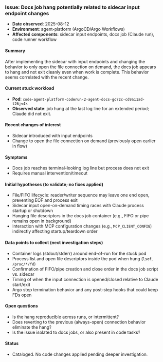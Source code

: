 ### Issue: Docs job hang potentially related to sidecar input endpoint changes

- **Date observed**: 2025-08-12
- **Environment**: agent-platform (ArgoCD/Argo Workflows)
- **Affected components**: sidecar input endpoints, docs job (Claude run), code runner workflow

#### Summary
After implementing the sidecar with input endpoints and changing the behavior to only open the file connection on demand, the docs job appears to hang and not exit cleanly even when work is complete. This behavior seems correlated with the recent change.

#### Current stuck workload
- **Pod**: `code-agent-platform-coderun-2-agent-docs-gc7zc-cd9a11ad-t26jv4k`
- **Observed state**: job hung at the last log line for an extended period; Claude did not exit.

#### Recent changes of interest
- Sidecar introduced with input endpoints
- Change to open the file connection on demand (previously open earlier in flow)

#### Symptoms
- Docs job reaches terminal-looking log line but process does not exit
- Requires manual intervention/timeout

#### Initial hypotheses (to validate; no fixes applied)
- File/FIFO lifecycle: reader/writer sequence may leave one end open, preventing EOF and process exit
- Sidecar input open-on-demand timing races with Claude process startup or shutdown
- Hanging file descriptors in the docs job container (e.g., FIFO or pipe remains open in background)
- Interaction with MCP configuration changes (e.g., `MCP_CLIENT_CONFIG`) indirectly affecting startup/teardown order

#### Data points to collect (next investigation steps)
- Container logs (stdout/stderr) around end-of-run for the stuck pod
- Process list and open file descriptors inside the pod when hung (`lsof`, `/proc/*/fd`)
- Confirmation of FIFO/pipe creation and close order in the docs job script vs. sidecar
- Timing of when the input connection is opened/closed relative to Claude start/exit
- Argo step termination behavior and any post-step hooks that could keep FDs open

#### Open questions
- Is the hang reproducible across runs, or intermittent?
- Does reverting to the previous (always-open) connection behavior eliminate the hang?
- Is the issue isolated to docs jobs, or also present in code tasks?

#### Status
- Cataloged. No code changes applied pending deeper investigation.

